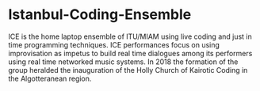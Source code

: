 # Istanbul-Coding-Ensemble

ICE is the home laptop ensemble of ITU/MIAM using live coding and
just in time programming techniques. ICE performances focus on using
improvisation as impetus to build real time dialogues among its
performers using real time networked music systems. In 2018 the
formation of the group heralded the inauguration of the Holly Church of
Kairotic Coding in the Algotteranean region.
